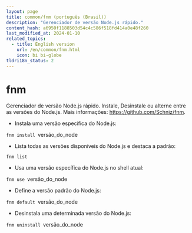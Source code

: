 ```yaml
---
layout: page
title: common/fnm (português (Brasil))
description: "Gerenciador de versão Node.js rápido."
content_hash: a6950f1188503d54c4c586f518fd414a0e48f260
last_modified_at: 2024-01-10
related_topics:
  - title: English version
    url: /en/common/fnm.html
    icon: bi bi-globe
tldri18n_status: 2
---
```

# fnm

Gerenciador de versão Node.js rápido.
Instale, Desinstale ou alterne entre as versões do Node.js.
Mais informações: <https://github.com/Schniz/fnm>.

- Instala uma versão específica do Node.js:

`fnm install `<span class="tldr-var badge badge-pill bg-dark-lm bg-white-dm text-white-lm text-dark-dm font-weight-bold">versão_do_node</span>

- Lista todas as versões disponíveis do Node.js e destaca a padrão:

`fnm list`

- Usa uma versão específica do Node.js no shell atual:

`fnm use `<span class="tldr-var badge badge-pill bg-dark-lm bg-white-dm text-white-lm text-dark-dm font-weight-bold">versão_do_node</span>

- Define a versão padrão do Node.js:

`fnm default `<span class="tldr-var badge badge-pill bg-dark-lm bg-white-dm text-white-lm text-dark-dm font-weight-bold">versão_do_node</span>

- Desinstala uma determinada versão do Node.js:

`fnm uninstall `<span class="tldr-var badge badge-pill bg-dark-lm bg-white-dm text-white-lm text-dark-dm font-weight-bold">versão_do_node</span>
